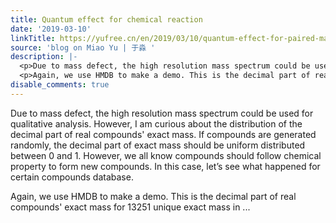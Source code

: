 ```yaml
---
title: Quantum effect for chemical reaction
date: '2019-03-10'
linkTitle: https://yufree.cn/en/2019/03/10/quantum-effect-for-paired-mass-distances/
source: 'blog on Miao Yu | 于淼 '
description: |-
  <p>Due to mass defect, the high resolution mass spectrum could be used for qualitative analysis. However, I am curious about the distribution of the decimal part of real compounds' exact mass. If compounds are generated randomly, the decimal part of exact mass should be uniform distributed between 0 and 1. However, we all know compounds should follow chemical property to form new compounds. In this case, let&rsquo;s see what happened for certain compounds database.</p>
  <p>Again, we use HMDB to make a demo. This is the decimal part of real compounds' exact mass for 13251 unique exact mass in ...
disable_comments: true
---
```

<p>Due to mass defect, the high resolution mass spectrum could be used for qualitative analysis. However, I am curious about the distribution of the decimal part of real compounds' exact mass. If compounds are generated randomly, the decimal part of exact mass should be uniform distributed between 0 and 1. However, we all know compounds should follow chemical property to form new compounds. In this case, let&rsquo;s see what happened for certain compounds database.</p>
<p>Again, we use HMDB to make a demo. This is the decimal part of real compounds' exact mass for 13251 unique exact mass in ...